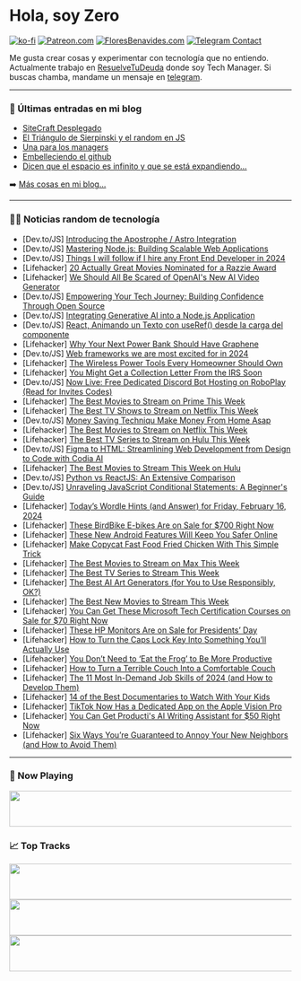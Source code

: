 # Hola, soy Zero

[![ko-fi](https://ko-fi.com/img/githubbutton_sm.svg)](https://ko-fi.com/J3J4N0LUK)
[![Patreon.com](https://img.shields.io/endpoint.svg?url=https%3A%2F%2Fshieldsio-patreon.vercel.app%2Fapi%3Fusername%3Dzerodragon%26type%3Dpatrons&style=for-the-badge)](https://patreon.com/zerodragon)
[![FloresBenavides.com](https://img.shields.io/website?down_message=oops&label=MiBlog&style=for-the-badge&up_message=online&url=https%3A%2F%2Ffloresbenavides.com)](https://floresbenavides.com)
[![Telegram Contact](https://img.shields.io/badge/escr%C3%ADbeme-ZeroDragon-%2326A5E4?style=for-the-badge&logo=telegram)](https://t.me/zerodragon)

Me gusta crear cosas y experimentar con tecnología que no entiendo.
Actualmente trabajo en [ResuelveTuDeuda](http://github.com/resuelve) donde soy Tech Manager.
Si buscas chamba, mandame un mensaje en [telegram](https://t.me/zerodragon).

---

### 📕 Últimas entradas en mi blog
<!-- BLOG-POST-LIST:START -->
- [SiteCraft Desplegado](https://floresbenavides.com/sitecraft-desplegado/)
- [El Triángulo de Sierpinski y el random en JS](https://floresbenavides.com/el-triangulo-de-sierpinski-y-el-random-en-js/)
- [Una para los managers](https://floresbenavides.com/una-para-los-managers/)
- [Embelleciendo el github](https://floresbenavides.com/embelleciendo-el-github/)
- [Dicen que el espacio es infinito y que se está expandiendo…](https://floresbenavides.com/dicen-que-el-espacio-es-infinito-y-que-se-esta-expandiendo/)
<!-- BLOG-POST-LIST:END -->

➡️ [Más cosas en mi blog...](https://floresbenavides.com)

---

### 👨‍💻 Noticias random de tecnología
<!-- TECH-POSTS:START -->
- [Dev.to/JS] [Introducing the Apostrophe / Astro Integration](https://dev.to/apostrophecms/introducing-the-apostrophe-astro-integration-4ifc)
- [Dev.to/JS] [Mastering Node.js: Building Scalable Web Applications](https://dev.to/pratikranpariya/mastering-nodejs-building-scalable-web-applications-jfh)
- [Dev.to/JS] [Things I will follow if I hire any Front End Developer in 2024](https://dev.to/a4arpon/things-i-will-follow-if-i-hire-any-front-end-developer-in-2024-m33)
- [Lifehacker] [20 Actually Great Movies Nominated for a Razzie Award](https://lifehacker.com/entertainment/best-movies-nominated-for-razzie-awards)
- [Lifehacker] [We Should All Be Scared of OpenAI&#39;s New AI Video Generator](https://lifehacker.com/tech/we-should-be-scared-of-openais-realistic-ai-videos)
- [Dev.to/JS] [Empowering Your Tech Journey: Building Confidence Through Open Source](https://dev.to/monsururgb/empowering-your-tech-journey-building-confidence-through-open-source-3619)
- [Dev.to/JS] [Integrating Generative AI into a Node.js Application](https://dev.to/hriztam/integrating-generative-ai-into-a-nodejs-application-25ag)
- [Dev.to/JS] [React, Animando un Texto con useRef&lpar;&rpar; desde la carga del componente](https://dev.to/altaskur/react-animando-un-texto-con-useref-desde-la-carga-del-componente-4hj5)
- [Lifehacker] [Why Your Next Power Bank Should Have Graphene](https://lifehacker.com/tech/your-next-power-bank-should-have-graphene)
- [Dev.to/JS] [Web frameworks we are most excited for in 2024](https://dev.to/aditya_raj_1010/read-212b)
- [Lifehacker] [The Wireless Power Tools Every Homeowner Should Own](https://lifehacker.com/home/wireless-power-tools-every-homeowner-should-own)
- [Lifehacker] [You Might Get a Collection Letter From the IRS Soon](https://lifehacker.com/money/what-to-do-if-you-get-an-irs-collection-letter)
- [Dev.to/JS] [Now Live: Free Dedicated Discord Bot Hosting on RoboPlay &lpar;Read for Invites Codes&rpar;](https://dev.to/waveplay/now-live-free-dedicated-discord-bot-hosting-on-roboplay-read-for-invites-codes-45hg)
- [Lifehacker] [The Best Movies to Stream on Prime This Week](https://lifehacker.com/entertainment/best-movies-to-stream-on-prime)
- [Lifehacker] [The Best TV Shows to Stream on Netflix This Week](https://lifehacker.com/entertainment/best-new-series-coming-to-netflix-this-week)
- [Dev.to/JS] [Money Saving Techniqu Make Money From Home Asap](https://dev.to/waystomakemoneyonilne/money-saving-techniqu-make-money-from-home-asap-4f14)
- [Lifehacker] [The Best Movies to Stream on Netflix This Week](https://lifehacker.com/entertainment/the-best-movies-on-netflix-this-week)
- [Lifehacker] [The Best TV Series to Stream on Hulu This Week](https://lifehacker.com/entertainment/best-new-tv-shows-to-stream-on-hulu)
- [Dev.to/JS] [Figma to HTML: Streamlining Web Development from Design to Code with Codia AI](https://dev.to/cyberpunker/figma-to-html-streamlining-web-development-from-design-to-code-with-codia-ai-3iah)
- [Lifehacker] [The Best Movies to Stream This Week on Hulu](https://lifehacker.com/entertainment/best-movies-to-stream-this-week-on-hulu)
- [Dev.to/JS] [Python vs ReactJS: An Extensive Comparison](https://dev.to/scofieldidehen/python-vs-reactjs-an-extensive-comparison-4eho)
- [Dev.to/JS] [Unraveling JavaScript Conditional Statements: A Beginner&#39;s Guide](https://dev.to/devendra_2806/unraveling-javascript-conditional-statements-a-beginners-guide-2ih3)
- [Lifehacker] [Today’s Wordle Hints &lpar;and Answer&rpar; for Friday, February 16, 2024](https://lifehacker.com/entertainment/wordle-answer-today-february-16-2024)
- [Lifehacker] [These BirdBike E-bikes Are on Sale for $700 Right Now](https://lifehacker.com/birdbike-ebike-sale-1)
- [Lifehacker] [These New Android Features Will Keep You Safer Online](https://lifehacker.com/tech/android-safer-browsing-and-live-threat-detection-rolling-out)
- [Lifehacker] [Make Copycat Fast Food Fried Chicken With This Simple Trick](https://lifehacker.com/food-drink/how-to-make-copycat-fast-food-fried-chicken)
- [Lifehacker] [The Best Movies to Stream on Max This Week](https://lifehacker.com/entertainment/best-movies-on-max-this-week)
- [Lifehacker] [The Best TV Series to Stream This Week](https://lifehacker.com/entertainment/best-new-tv-series-stream-this-week)
- [Lifehacker] [The Best AI Art Generators &lpar;for You to Use Responsibly, OK?&rpar;](https://lifehacker.com/tech/best-ai-art-generators)
- [Lifehacker] [The Best New Movies to Stream This Week](https://lifehacker.com/entertainment/best-new-movies-stream-this-week)
- [Lifehacker] [You Can Get These Microsoft Tech Certification Courses on Sale for $70 Right Now](https://lifehacker.com/work/microsoft-certification-training-bundle-sale)
- [Lifehacker] [These HP Monitors Are on Sale for Presidents’ Day](https://lifehacker.com/tech/these-hp-monitors-are-on-sale-for-presidents-day)
- [Lifehacker] [How to Turn the Caps Lock Key Into Something You’ll Actually Use](https://lifehacker.com/tech/remap-caps-lock-key)
- [Lifehacker] [You Don’t Need to ‘Eat the Frog’ to Be More Productive](https://lifehacker.com/work/instead-of-eating-the-frog-try-the-10-minute-rule-to-be-productive)
- [Lifehacker] [How to Turn a Terrible Couch Into a Comfortable Couch](https://lifehacker.com/home/how-to-fix-an-uncomfortable-couch)
- [Lifehacker] [The 11 Most In-Demand Job Skills of 2024 &lpar;and How to Develop Them&rpar;](https://lifehacker.com/work/most-in-demand-job-skills)
- [Lifehacker] [14 of the Best Documentaries to Watch With Your Kids](https://lifehacker.com/entertainment/best-documentaries-to-watch-with-kids)
- [Lifehacker] [TikTok Now Has a Dedicated App on the Apple Vision Pro](https://lifehacker.com/tech/tiktok-now-has-a-vision-pro-app)
- [Lifehacker] [You Can Get Producti&#39;s AI Writing Assistant for $50 Right Now](https://lifehacker.com/tech/producti-ai-assistant-sale)
- [Lifehacker] [Six Ways You’re Guaranteed to Annoy Your New Neighbors &lpar;and How to Avoid Them&rpar;](https://lifehacker.com/home/how-not-to-annoy-your-new-neighbors)<!-- TECH-POSTS:END -->

---

### 🎵 Now Playing
<a href="https://spotify-now-playing-dun.vercel.app/now-playing?open"><img src="https://spotify-now-playing-dun.vercel.app/now-playing" width="540" height="64"></a>

### 📈 Top Tracks
<a href="https://spotify-now-playing-dun.vercel.app/top-tracks?i=1&open"><img src="https://spotify-now-playing-dun.vercel.app/top-tracks?i=1" width="540" height="64"></a>
<a href="https://spotify-now-playing-dun.vercel.app/top-tracks?i=2&open"><img src="https://spotify-now-playing-dun.vercel.app/top-tracks?i=2" width="540" height="64"></a>
<a href="https://spotify-now-playing-dun.vercel.app/top-tracks?i=3&open"><img src="https://spotify-now-playing-dun.vercel.app/top-tracks?i=3" width="540" height="64"></a>
